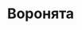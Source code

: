 ---
draft: false
slug: voroniata-2613dfcd
title: Воронята
type: books
params:
  authors:
    - Мэгги Стивотер (Maggie Stiefvater)
  book_title: Воронята
  book_description: '"Есть только две причины, по которым незрячий может увидеть духа в канун дня святого Марка, Блу. Или ты полюбишь этого человека, или убьешь..." Блу Сарджент уже сбилась со счета, сколько раз ей говорили, что она убьет человека, которого полюбит. И когда девушка стояла посреди кладбищенского двора, она видела его, такого молодого и несправедливо обреченного. Его звали Ганси. Богатый ученик престижной академии Агленби. Таких как он называли Воронятами по вышитому на груди ворону на школьной форме. Блу знала, что от Воронят нужно держаться подальше. Самоуверенные, высокомерные и опасные, настоящие короли их небольшого городка. Но пройдет не слишком много времени, и необъяснимое влечение к Ганси сметет все преграды. Блу окажется вместе с троицей Воронят: Адамом, волею судьбы ставшему своим среди богачей, Ронаном, отчаянный парнем с расколотой душой, и неприметным, тихим Ноем. Блу не верит ни в любовь, ни в предсказания, но попав в мрачный и незнакомый мир Воронят, девушка навсегда изменит не только свою жизнь, но и жизнь каждого из них.'
  cover: https://images-na.ssl-images-amazon.com/images/S/compressed.photo.goodreads.com/books/1534421987i/41180718.jpg
  isbn: '9785040975150'
  languages:
    - Русский
  goodreads_link: https://www.goodreads.com/book/show/41180718
  note: '**примечание:** квир персонажи появляются в серии позже, в первой книге их нет.'
  page_count: '480'
  publication_year: '2022'
  publishers:
    - Litres
    - Эксмо
  russian_audioversion: false
  russian_translation_status: exists
  series: The Raven Cycle
  short_book_description: '"Есть только две причины, по которым незрячий может увидеть духа в канун дня святого Марка, Блу. Или ты полюбишь этого человека, или убьешь..."  Блу Сарджент уже сбилась со счета,...'
  tags:
    - audiobook
    - fantasy
    - fiction
    - magic
    - paranormal
    - romance
    - supernatural
    - urban fantasy
    - young adult (ya)
  translators:
    - Вадим Павленко
---